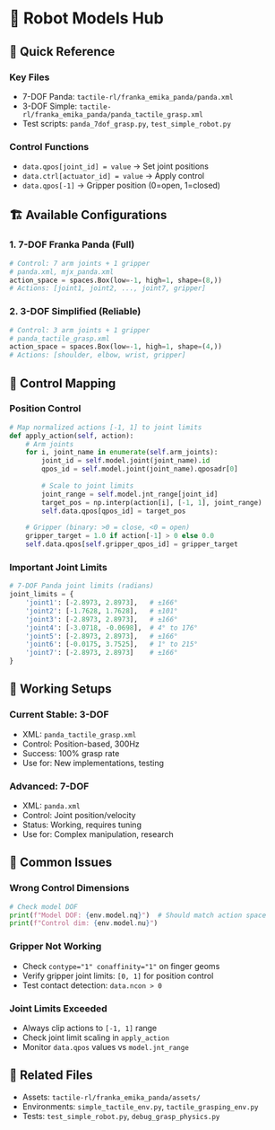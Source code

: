 # 🤖 Robot Models Hub

## 🚀 Quick Reference

### **Key Files**
- 7-DOF Panda: `tactile-rl/franka_emika_panda/panda.xml`
- 3-DOF Simple: `tactile-rl/franka_emika_panda/panda_tactile_grasp.xml` 
- Test scripts: `panda_7dof_grasp.py`, `test_simple_robot.py`

### **Control Functions**
- `data.qpos[joint_id] = value` → Set joint positions
- `data.ctrl[actuator_id] = value` → Apply control
- `data.qpos[-1]` → Gripper position (0=open, 1=closed)

## 🏗️ Available Configurations

### **1. 7-DOF Franka Panda (Full)**
```python
# Control: 7 arm joints + 1 gripper
# panda.xml, mjx_panda.xml
action_space = spaces.Box(low=-1, high=1, shape=(8,))
# Actions: [joint1, joint2, ..., joint7, gripper]
```

### **2. 3-DOF Simplified (Reliable)**
```python
# Control: 3 arm joints + 1 gripper  
# panda_tactile_grasp.xml
action_space = spaces.Box(low=-1, high=1, shape=(4,))
# Actions: [shoulder, elbow, wrist, gripper]
```

## 🔧 Control Mapping

### **Position Control**
```python
# Map normalized actions [-1, 1] to joint limits
def apply_action(self, action):
    # Arm joints
    for i, joint_name in enumerate(self.arm_joints):
        joint_id = self.model.joint(joint_name).id
        qpos_id = self.model.joint(joint_name).qposadr[0]
        
        # Scale to joint limits
        joint_range = self.model.jnt_range[joint_id]
        target_pos = np.interp(action[i], [-1, 1], joint_range)
        self.data.qpos[qpos_id] = target_pos
    
    # Gripper (binary: >0 = close, <0 = open)
    gripper_target = 1.0 if action[-1] > 0 else 0.0
    self.data.qpos[self.gripper_qpos_id] = gripper_target
```

### **Important Joint Limits**
```python
# 7-DOF Panda joint limits (radians)
joint_limits = {
    'joint1': [-2.8973, 2.8973],   # ±166°
    'joint2': [-1.7628, 1.7628],   # ±101° 
    'joint3': [-2.8973, 2.8973],   # ±166°
    'joint4': [-3.0718, -0.0698],  # 4° to 176°
    'joint5': [-2.8973, 2.8973],   # ±166°
    'joint6': [-0.0175, 3.7525],   # 1° to 215°
    'joint7': [-2.8973, 2.8973]    # ±166°
}
```

## 🎯 Working Setups

### **Current Stable**: 3-DOF
- XML: `panda_tactile_grasp.xml`
- Control: Position-based, 300Hz
- Success: 100% grasp rate
- Use for: New implementations, testing

### **Advanced**: 7-DOF  
- XML: `panda.xml`
- Control: Joint position/velocity
- Status: Working, requires tuning
- Use for: Complex manipulation, research

## 🚨 Common Issues

### **Wrong Control Dimensions**
```python
# Check model DOF
print(f"Model DOF: {env.model.nq}")  # Should match action space
print(f"Control dim: {env.model.nu}")
```

### **Gripper Not Working**
- Check `contype="1" conaffinity="1"` on finger geoms
- Verify gripper joint limits: `[0, 1]` for position control
- Test contact detection: `data.ncon > 0`

### **Joint Limits Exceeded**
- Always clip actions to `[-1, 1]` range
- Check joint limit scaling in `apply_action`
- Monitor `data.qpos` values vs `model.jnt_range`

## 🔗 Related Files
- Assets: `tactile-rl/franka_emika_panda/assets/`
- Environments: `simple_tactile_env.py`, `tactile_grasping_env.py`
- Tests: `test_simple_robot.py`, `debug_grasp_physics.py`